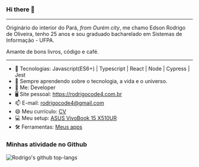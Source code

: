 ### Hi there 👋

---
Originário do interior do Pará, _from Ourém city_, me chamo Edson Rodrigo de Oliveira, tenho 25 anos e sou graduado bacharelado em Sistemas de Informação - UFPA. 

Amante de bons livros, código e café.

---

- 🔭 Tecnologias: Javascript(ES6+) | Typescript | React | Node | Cypress | Jest
- 🌱 Sempre aprendendo sobre o tecnologia, a vida e o universo.
- 💬 Me: Developer
- 🖥️ Site pessoal: https://rodrigocode4.com.br
- 📫 E-mail: rodrigocode4@gmail.com
- 😄 Meu currículo: [CV](https://github.com/rodrigocode4/rodrigocode4/blob/main/CV-Edson_Rodrigo_de_Oliveira.pdf)
- 💻 Meu setup: [ASUS VivoBook 15 X510UR](https://dlcdnets.asus.com/pub/ASUS/nb/X510UA/0816_PG14403_X510_V2_A.pdf)
- 🛠 Ferramentas: [Meus apps](https://github.com/rodrigocode4/my-apps-base)

### Minhas atividade no Github
![Rodrigo's github top-langs](https://github-readme-stats.vercel.app/api/top-langs/?username=rodrigocode4&layout=compact&theme=radical)

